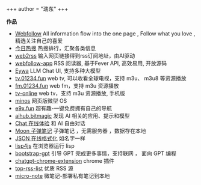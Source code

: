 +++
author = "瑞东"
+++

**作品**
- [Webfollow](https://webfollow.cc) All information flow into the one page , Follow what you love , 精选关注自己的喜爱
- [今日热搜](https://s.webfollow.cc) 热搜排行，汇聚各类信息
- [web2rss](https://web2rss.cc) 输入网页链接得到rss订阅地址，由AI驱动
- [webfollow-app](https://github.com/weekend-project-space/webfollow-app) RSS 阅读器, 基于Fever API, 高效易用, 开放源码
- [Eywa](https://1e1.fun/) LLM Chat UI, 支持多种大模型
- [tv.01234.fun](https://tv.01234.fun) web tv, 可以收看全球电视，支持 m3u、 m3u8 等资源播放
- [fm.01234.fun](https://fm.01234.fun) web fm，支持 m3u 资源播放
- [tv-online](https://i-tv.vercel.app) web tv，支持 m3u 资源播放, 手机版
- [minos](https://minos-one.vercel.app) 网页版微型 OS
- [e9x.fun](https://e9x.fun) 超有趣-一键免费拥有自己的导航
- [aihub.bitmagic](https://aihub.bitmagic.space/) 发现 AI 相关的应用、提示和模型
- [Chat 在线体验](https://chat.weekendproject.online) 和 AI 自由对话
- [Moon 子弹笔记](/journal.html) 子弹笔记 ，无需服务器 ，数据存在本地
- [JSON 在线格式化](/json.html) 如名字一样
- [lisp4js](/lisp4js.html) 在浏览器运行 lisp
- [bootstrap-gpt](https://github.com/weekend-project-space/bootstrap-gpt) 引导 GPT 完成更多事情，支持联网 ， 面向 GPT 编程
- [chatgpt-chrome-extension](https://github.com/weekend-project-space/chatgpt-chrome-extension) chrome 插件
- [top-rss-list](https://github.com/weekend-project-space/top-rss-list) 优质 RSS 源
- [micro-note](https://github.com/weekend-project-space/micro-note) 微笔记-部署私有笔记到本地
